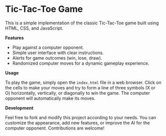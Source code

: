 # Tic-Tac-Toe Game

This is a simple implementation of the classic Tic-Tac-Toe game built using HTML, CSS, and JavaScript.

**Features**

- Play against a computer opponent.
- Simple user interface with clear instructions.
- Alerts for game outcomes (win, lose, draw).
- Randomized computer moves for a dynamic gameplay experience.

**Usage**

To play the game, simply open the `index.html` file in a web browser. Click on the cells to make your moves and try to form a line of three symbols (X or O) horizontally, vertically, or diagonally to win the game. The computer opponent will automatically make its moves.

**Development**

Feel free to fork and modify this project according to your needs. You can customize the appearance, add new features, or improve the AI for the computer opponent. Contributions are welcome!

